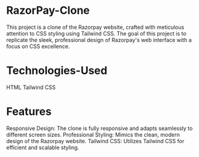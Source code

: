 # RazorPay-Clone
This project is a clone of the Razorpay website, crafted with meticulous attention to CSS styling using Tailwind CSS. The goal of this project is to replicate the sleek, professional design of Razorpay's web interface with a focus on CSS excellence.

# Technologies-Used
HTML
Tailwind CSS

# Features
Responsive Design: The clone is fully responsive and adapts seamlessly to different screen sizes.
Professional Styling: Mimics the clean, modern design of the Razorpay website.
Tailwind CSS: Utilizes Tailwind CSS for efficient and scalable styling.
